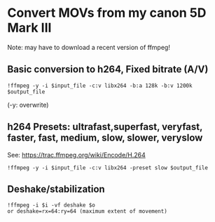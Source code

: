 # Convert MOVs from my canon 5D Mark III
Note: may have to download a recent version of ffmpeg!

## Basic conversion to h264, Fixed bitrate (A/V)

    !ffmpeg -y -i $input_file -c:v libx264 -b:a 128k -b:v 1200k $output_file 

(-y: overwrite)

## h264 Presets: ultrafast,superfast, veryfast, faster, fast, medium, slow, slower, veryslow
See: https://trac.ffmpeg.org/wiki/Encode/H.264

    !ffmpeg -y -i $input_file -c:v libx264 -preset slow $output_file 

## Deshake/stabilization

    !ffmpeg -i $i -vf deshake $o
    or deshake=rx=64:ry=64 (maximum extent of movement)
 

